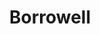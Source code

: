 ---
facebook: https://facebook.com/Borrowell
instagram: https://instagram.com/myborrowell
linkedin: https://linkedin.com/company/borrowell/?originalSubdomain=ca
logohandle: borrowell
sort: borrowell
title: Borrowell
twitter: https://x.com/borrowell
website: https://borrowell.com/
youtube: https://youtube.com/channel/UC7RvB2IkNUN1rxQ_scSgfyg
---